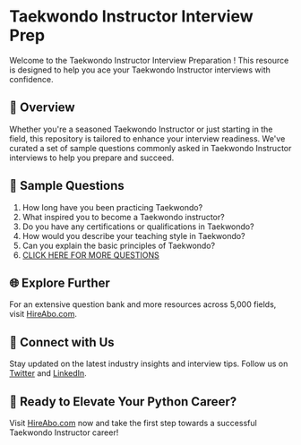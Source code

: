 # Taekwondo Instructor Interview Prep

Welcome to the Taekwondo Instructor Interview Preparation ! This resource is designed to help you ace your Taekwondo Instructor interviews with confidence.

## 🚀 Overview

Whether you're a seasoned Taekwondo Instructor or just starting in the field, this repository is tailored to enhance your interview readiness. We've curated a set of sample questions commonly asked in Taekwondo Instructor interviews to help you prepare and succeed.

## 📝 Sample Questions

1. How long have you been practicing Taekwondo?
2. What inspired you to become a Taekwondo instructor?
3. Do you have any certifications or qualifications in Taekwondo?
4. How would you describe your teaching style in Taekwondo?
5. Can you explain the basic principles of Taekwondo?
6. [CLICK HERE FOR MORE QUESTIONS](https://hireabo.com/job/15_0_39/Taekwondo%20Instructor)

## 🌐 Explore Further

For an extensive question bank and more resources across 5,000 fields, visit [HireAbo.com](https://www.hireabo.com).

## 📱 Connect with Us

Stay updated on the latest industry insights and interview tips. Follow us on [Twitter](https://twitter.com/hireabo) and [LinkedIn](https://www.linkedin.com/in/hire-abo-3609972a8/).

## 🚀 Ready to Elevate Your Python Career?

Visit [HireAbo.com](https://www.hireabo.com) now and take the first step towards a successful Taekwondo Instructor career!